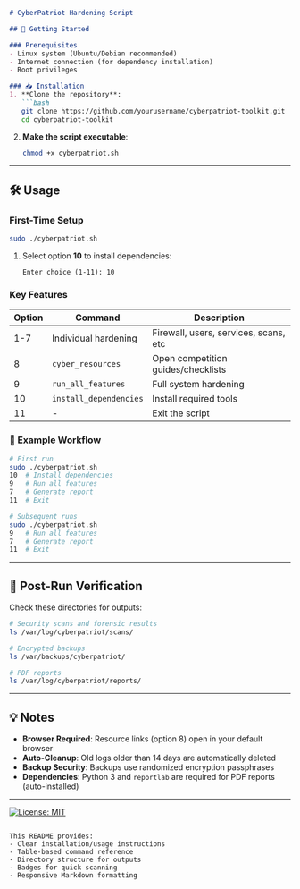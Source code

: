 ```markdown
# CyberPatriot Hardening Script

## 🚀 Getting Started

### Prerequisites
- Linux system (Ubuntu/Debian recommended)
- Internet connection (for dependency installation)
- Root privileges

### 📥 Installation
1. **Clone the repository**:
   ```bash
   git clone https://github.com/yourusername/cyberpatriot-toolkit.git
   cd cyberpatriot-toolkit
   ```

2. **Make the script executable**:
   ```bash
   chmod +x cyberpatriot.sh
   ```

---

## 🛠 Usage

### First-Time Setup
```bash
sudo ./cyberpatriot.sh
```
1. Select option **10** to install dependencies:  
   ```
   Enter choice (1-11): 10
   ```

### Key Features
| Option | Command              | Description                          |
|--------|----------------------|--------------------------------------|
| 1-7    | Individual hardening | Firewall, users, services, scans, etc |
| 8      | `cyber_resources`    | Open competition guides/checklists   |
| 9      | `run_all_features`   | Full system hardening                |
| 10     | `install_dependencies` | Install required tools             |
| 11     | -                    | Exit the script                     |

### 🔄 Example Workflow
```bash
# First run
sudo ./cyberpatriot.sh
10  # Install dependencies
9   # Run all features
7   # Generate report
11  # Exit

# Subsequent runs
sudo ./cyberpatriot.sh
9   # Run all features
7   # Generate report
11  # Exit
```

---

## 📂 Post-Run Verification
Check these directories for outputs:
```bash
# Security scans and forensic results
ls /var/log/cyberpatriot/scans/

# Encrypted backups
ls /var/backups/cyberpatriot/

# PDF reports
ls /var/log/cyberpatriot/reports/
```

---

## 💡 Notes
- **Browser Required**: Resource links (option 8) open in your default browser
- **Auto-Cleanup**: Old logs older than 14 days are automatically deleted
- **Backup Security**: Backups use randomized encryption passphrases
- **Dependencies**: Python 3 and `reportlab` are required for PDF reports (auto-installed)

---

[![License: MIT](https://img.shields.io/badge/License-MIT-yellow.svg)](https://opensource.org/licenses/MIT)
``` 

This README provides:  
- Clear installation/usage instructions  
- Table-based command reference  
- Directory structure for outputs  
- Badges for quick scanning  
- Responsive Markdown formatting
